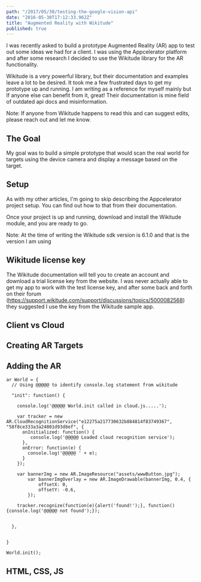 ```yaml
---
path: "/2017/05/30/testing-the-google-vision-api"
date: "2016-05-30T17:12:33.962Z"
title: "Augmented Reality with Wikitude"
published: true
---
```


I was recently asked to build a prototype Augmented Reality (AR) app to test out some ideas we had for a client. I was using the Appcelerator platform and after some research I decided to use the Wikitude library for the AR functionality.

Wikitude is a very powerful library, but their documentation and examples leave a lot to be desired. It took me a few frustrated days to get my prototype up and running. I am writing as a reference for myself mainly but If anyone else can benefit from it, great! Their documentation is mine field of outdated api docs and misinformation.

Note: If anyone from Wikitude happens to read this and can suggest edits, please reach out and let me know.


## The Goal

My goal was to build a simple prototype that would scan the real world for targets using the device camera and display a message based on the target.

## Setup
As with my other articles, I'm going to skip describing the Appcelerator project setup. You can find out how to that from their documentation. 

Once your project is up and running, download and install the Wikitude module, and you are ready to go.

Note: At the time of writing the Wikitude sdk version is 6.1.0 and that is the version I am using

## Wikitude license key

The Wikitude documentation will tell you to create an account and download a trial license key from the website. I was never actually able to get my app to work with the test license key, and after some back and forth on their forum (https://support.wikitude.com/support/discussions/topics/5000082568) they suggested I use the key from the Wikitude sample app.


## Client vs Cloud


## Creating AR Targets


## Adding the AR

```
ar World = {
  // Using @@@@@ to identify console.log statement from wikitude

  "init": function() {
   
    console.log('@@@@@ World.init called in cloud.js.....');

    var tracker = new AR.CloudRecognitionService("e12275a217730632b884814f83749367", "58f8ce333a3a24801d93d8ef", {
      onInitialized: function() {
         console.log('@@@@@ Loaded cloud recognition service');
      },
      onError: function(e) {
        console.log('@@@@@ ' + e);
      }
    });

    var bannerImg = new AR.ImageResource("assets/wwwButton.jpg");
		var bannerImgOverlay = new AR.ImageDrawable(bannerImg, 0.4, {
			offsetX: 0,
			offsetY: -0.6,
		});

    tracker.recognize(function(e){alert('found!');}, function(){console.log('@@@@@ not found');}); 

  
  },


}

World.init();

```

## HTML, CSS, JS



